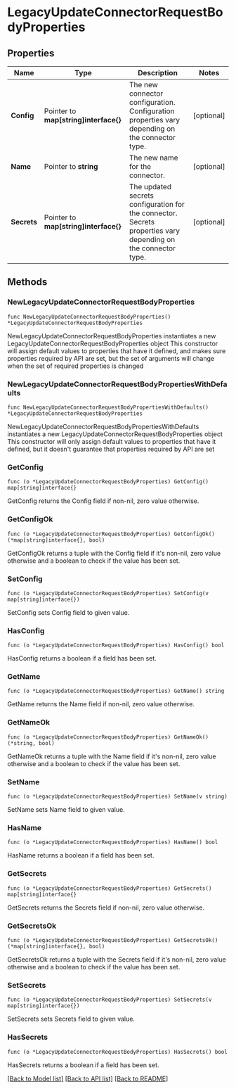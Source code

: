 # LegacyUpdateConnectorRequestBodyProperties

## Properties

Name | Type | Description | Notes
------------ | ------------- | ------------- | -------------
**Config** | Pointer to **map[string]interface{}** | The new connector configuration. Configuration properties vary depending on the connector type. | [optional] 
**Name** | Pointer to **string** | The new name for the connector. | [optional] 
**Secrets** | Pointer to **map[string]interface{}** | The updated secrets configuration for the connector. Secrets properties vary depending on the connector type. | [optional] 

## Methods

### NewLegacyUpdateConnectorRequestBodyProperties

`func NewLegacyUpdateConnectorRequestBodyProperties() *LegacyUpdateConnectorRequestBodyProperties`

NewLegacyUpdateConnectorRequestBodyProperties instantiates a new LegacyUpdateConnectorRequestBodyProperties object
This constructor will assign default values to properties that have it defined,
and makes sure properties required by API are set, but the set of arguments
will change when the set of required properties is changed

### NewLegacyUpdateConnectorRequestBodyPropertiesWithDefaults

`func NewLegacyUpdateConnectorRequestBodyPropertiesWithDefaults() *LegacyUpdateConnectorRequestBodyProperties`

NewLegacyUpdateConnectorRequestBodyPropertiesWithDefaults instantiates a new LegacyUpdateConnectorRequestBodyProperties object
This constructor will only assign default values to properties that have it defined,
but it doesn't guarantee that properties required by API are set

### GetConfig

`func (o *LegacyUpdateConnectorRequestBodyProperties) GetConfig() map[string]interface{}`

GetConfig returns the Config field if non-nil, zero value otherwise.

### GetConfigOk

`func (o *LegacyUpdateConnectorRequestBodyProperties) GetConfigOk() (*map[string]interface{}, bool)`

GetConfigOk returns a tuple with the Config field if it's non-nil, zero value otherwise
and a boolean to check if the value has been set.

### SetConfig

`func (o *LegacyUpdateConnectorRequestBodyProperties) SetConfig(v map[string]interface{})`

SetConfig sets Config field to given value.

### HasConfig

`func (o *LegacyUpdateConnectorRequestBodyProperties) HasConfig() bool`

HasConfig returns a boolean if a field has been set.

### GetName

`func (o *LegacyUpdateConnectorRequestBodyProperties) GetName() string`

GetName returns the Name field if non-nil, zero value otherwise.

### GetNameOk

`func (o *LegacyUpdateConnectorRequestBodyProperties) GetNameOk() (*string, bool)`

GetNameOk returns a tuple with the Name field if it's non-nil, zero value otherwise
and a boolean to check if the value has been set.

### SetName

`func (o *LegacyUpdateConnectorRequestBodyProperties) SetName(v string)`

SetName sets Name field to given value.

### HasName

`func (o *LegacyUpdateConnectorRequestBodyProperties) HasName() bool`

HasName returns a boolean if a field has been set.

### GetSecrets

`func (o *LegacyUpdateConnectorRequestBodyProperties) GetSecrets() map[string]interface{}`

GetSecrets returns the Secrets field if non-nil, zero value otherwise.

### GetSecretsOk

`func (o *LegacyUpdateConnectorRequestBodyProperties) GetSecretsOk() (*map[string]interface{}, bool)`

GetSecretsOk returns a tuple with the Secrets field if it's non-nil, zero value otherwise
and a boolean to check if the value has been set.

### SetSecrets

`func (o *LegacyUpdateConnectorRequestBodyProperties) SetSecrets(v map[string]interface{})`

SetSecrets sets Secrets field to given value.

### HasSecrets

`func (o *LegacyUpdateConnectorRequestBodyProperties) HasSecrets() bool`

HasSecrets returns a boolean if a field has been set.


[[Back to Model list]](../README.md#documentation-for-models) [[Back to API list]](../README.md#documentation-for-api-endpoints) [[Back to README]](../README.md)


